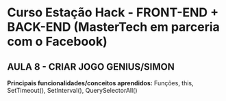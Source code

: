 
# Curso Estação Hack - FRONT-END + BACK-END (MasterTech em parceria com o Facebook)

## AULA 8 - CRIAR JOGO GENIUS/SIMON

**Principais funcionalidades/conceitos aprendidos:**
Funções, this, SetTimeout(), SetInterval(), QuerySelectorAll()

